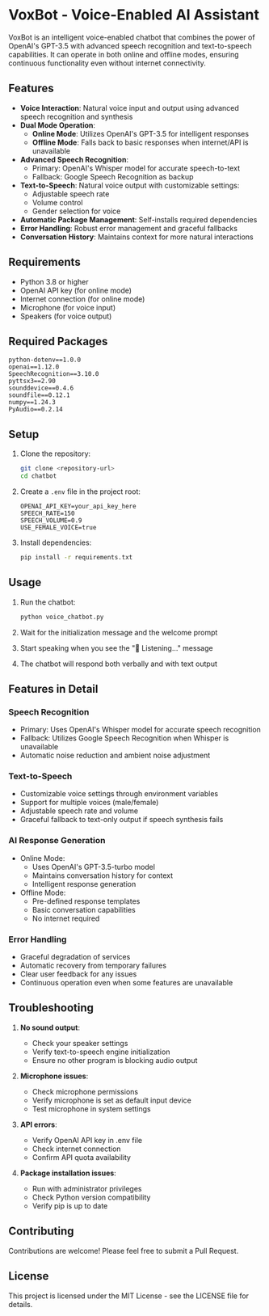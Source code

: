 # VoxBot - Voice-Enabled AI Assistant

VoxBot is an intelligent voice-enabled chatbot that combines the power of OpenAI's GPT-3.5 with advanced speech recognition and text-to-speech capabilities. It can operate in both online and offline modes, ensuring continuous functionality even without internet connectivity.

## Features

- **Voice Interaction**: Natural voice input and output using advanced speech recognition and synthesis
- **Dual Mode Operation**:
  - **Online Mode**: Utilizes OpenAI's GPT-3.5 for intelligent responses
  - **Offline Mode**: Falls back to basic responses when internet/API is unavailable
- **Advanced Speech Recognition**:
  - Primary: OpenAI's Whisper model for accurate speech-to-text
  - Fallback: Google Speech Recognition as backup
- **Text-to-Speech**: Natural voice output with customizable settings:
  - Adjustable speech rate
  - Volume control
  - Gender selection for voice
- **Automatic Package Management**: Self-installs required dependencies
- **Error Handling**: Robust error management and graceful fallbacks
- **Conversation History**: Maintains context for more natural interactions

## Requirements

- Python 3.8 or higher
- OpenAI API key (for online mode)
- Internet connection (for online mode)
- Microphone (for voice input)
- Speakers (for voice output)

## Required Packages

```
python-dotenv==1.0.0
openai==1.12.0
SpeechRecognition==3.10.0
pyttsx3==2.90
sounddevice==0.4.6
soundfile==0.12.1
numpy==1.24.3
PyAudio==0.2.14
```

## Setup

1. Clone the repository:
   ```bash
   git clone <repository-url>
   cd chatbot
   ```

2. Create a `.env` file in the project root:
   ```
   OPENAI_API_KEY=your_api_key_here
   SPEECH_RATE=150
   SPEECH_VOLUME=0.9
   USE_FEMALE_VOICE=true
   ```

3. Install dependencies:
   ```bash
   pip install -r requirements.txt
   ```

## Usage

1. Run the chatbot:
   ```bash
   python voice_chatbot.py
   ```

2. Wait for the initialization message and the welcome prompt

3. Start speaking when you see the "🎤 Listening..." message

4. The chatbot will respond both verbally and with text output

## Features in Detail

### Speech Recognition
- Primary: Uses OpenAI's Whisper model for accurate speech recognition
- Fallback: Utilizes Google Speech Recognition when Whisper is unavailable
- Automatic noise reduction and ambient noise adjustment

### Text-to-Speech
- Customizable voice settings through environment variables
- Support for multiple voices (male/female)
- Adjustable speech rate and volume
- Graceful fallback to text-only output if speech synthesis fails

### AI Response Generation
- Online Mode: 
  - Uses OpenAI's GPT-3.5-turbo model
  - Maintains conversation history for context
  - Intelligent response generation
- Offline Mode:
  - Pre-defined response templates
  - Basic conversation capabilities
  - No internet required

### Error Handling
- Graceful degradation of services
- Automatic recovery from temporary failures
- Clear user feedback for any issues
- Continuous operation even when some features are unavailable

## Troubleshooting

1. **No sound output**:
   - Check your speaker settings
   - Verify text-to-speech engine initialization
   - Ensure no other program is blocking audio output

2. **Microphone issues**:
   - Check microphone permissions
   - Verify microphone is set as default input device
   - Test microphone in system settings

3. **API errors**:
   - Verify OpenAI API key in .env file
   - Check internet connection
   - Confirm API quota availability

4. **Package installation issues**:
   - Run with administrator privileges
   - Check Python version compatibility
   - Verify pip is up to date

## Contributing

Contributions are welcome! Please feel free to submit a Pull Request.

## License

This project is licensed under the MIT License - see the LICENSE file for details. 